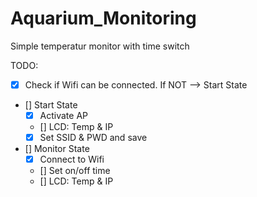 # Aquarium_Monitoring
Simple temperatur monitor with time switch

TODO:
  - [x] Check if Wifi can be connected. If NOT --> Start State
  - [] Start State
    - [x] Activate AP
    - [] LCD: Temp & IP
    - [x] Set SSID & PWD and save
  - [] Monitor State
    - [x] Connect to Wifi
    - [] Set on/off time
    - [] LCD: Temp & IP
